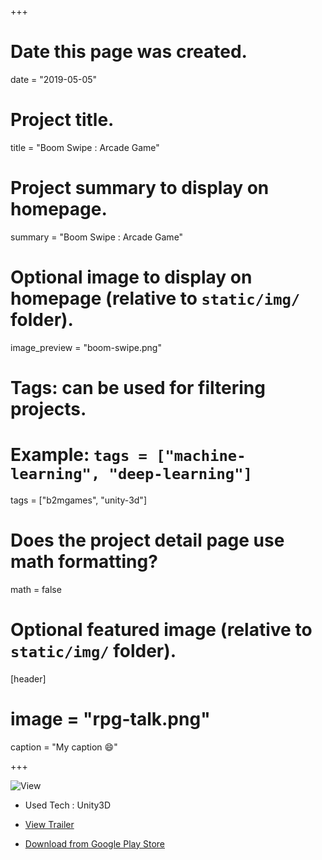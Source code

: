 +++
# Date this page was created.
date = "2019-05-05"

# Project title.
title = "Boom Swipe : Arcade Game"

# Project summary to display on homepage.
summary = "Boom Swipe : Arcade Game"

# Optional image to display on homepage (relative to `static/img/` folder).
image_preview = "boom-swipe.png"

# Tags: can be used for filtering projects.
# Example: `tags = ["machine-learning", "deep-learning"]`
tags = ["b2mgames", "unity-3d"]


# Does the project detail page use math formatting?
math = false

# Optional featured image (relative to `static/img/` folder).
[header]
# image = "rpg-talk.png"
caption = "My caption :smile:"

+++

![View](https://i.imgur.com/YBRB0Gk.png)

 * Used Tech : Unity3D
 
 * [View Trailer](https://www.youtube.com/watch?v=2HQbSKULinQ)
 
 * [Download from Google Play Store](https://play.google.com/store/apps/details?id=com.b2mgames.boomswipe)
 
 
 
